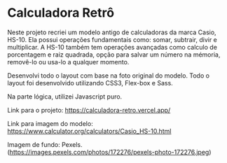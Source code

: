 # Calculadora Retrô

Neste projeto recriei um modelo antigo de calculadoras da marca Casio, HS-10. Ela possui operações fundamentais como: somar, subtrair, divir e multiplicar. A HS-10 também tem operações avançadas como calculo de porcentagem e raiz quadrada, opção para salvar um número na mémoria, removê-lo ou usa-lo a qualquer momento.

Desenvolvi todo o layout com base na foto original do modelo. Todo o layout foi desenvolvido utilizando CSS3, Flex-box e Sass.

Na parte lógica, utilizei Javascript puro.

Link para o projeto: https://calculadora-retro.vercel.app/

Link para imagem do modelo: https://www.calculator.org/calculators/Casio_HS-10.html

Imagem de fundo: Pexels. (https://images.pexels.com/photos/172276/pexels-photo-172276.jpeg)
